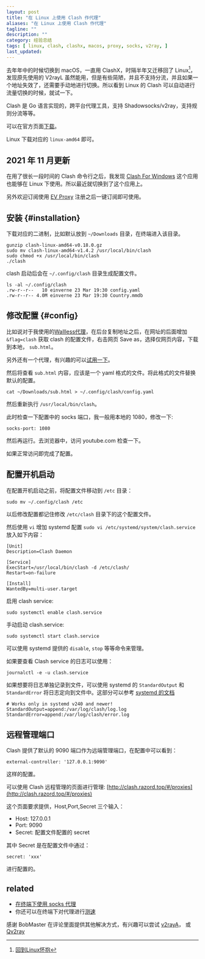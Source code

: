 ```yaml
---
layout: post
title: "在 Linux 上使用 Clash 作代理"
aliases: "在 Linux 上使用 Clash 作代理"
tagline: ""
description: ""
category: 经验总结
tags: [ linux, clash, clashx, macos, proxy, socks, v2ray, ]
last_updated:
---
```


去年年中的时候切换到 macOS，一直用 ClashX，时隔半年又迁移回了 Linux[^linux]，发现原先使用的 V2rayL 虽然能用，但是有些简陋，并且不支持分流，并且如果一个地址失效了，还需要手动地进行切换。所以看到 Linux 的 Clash 可以自动进行流量切换的时候，就试一下。

[^linux]: [回到Linux怀抱](/post/2021/03/come-back-to-linux-after-using-macos-half-an-year.html)

Clash 是 Go 语言实现的，跨平台代理工具，支持 Shadowsocks/v2ray，支持规则分流等等。

可以在官方页面[下载](https://github.com/Dreamacro/clash/releases)。

Linux 下载对应的 `linux-amd64` 即可。

## 2021 年 11 月更新
在用了很长一段时间的 Clash 命令行之后，我发现 [Clash For Windows](/post/2021/10/linux-use-clash-for-windows.html) 这个应用也能够在 Linux 下使用。所以最近就切换到了这个应用上。

另外欢迎订阅使用 [EV Proxy](https://board.gtk.pw) 注册之后一键订阅即可使用。

## 安装 {#installation}
下载对应的二进制，比如默认放到 `~/Downloads` 目录，在终端进入该目录。

    gunzip clash-linux-amd64-v0.18.0.gz
    sudo mv clash-linux-amd64-v1.4.2 /usr/local/bin/clash
    sudo chmod +x /usr/local/bin/clash
    ./clash
    
clash 启动后会在 `~/.config/clash` 目录生成配置文件。

```
ls -al ~/.config/clash
.rw-r--r--   10 einverne 23 Mar 19:30 config.yaml
.rw-r--r-- 4.0M einverne 23 Mar 19:30 Country.mmdb
```

## 修改配置 {#config}

比如说对于我使用的[Wallless代理](https://portal.wallless.xyz/#/register?code=nlyM4OSi)，在后台复制地址之后，在网址的后面增加 `&flag=clash` 获取 clash 的配置文件，右击网页 Save as，选择仅网页内容，下载到本地， `sub.html`。

另外还有一个代理，有兴趣的可以[试用一下](https://board.gtk.pw)。

然后将查看 `sub.html` 内容，应该是一个 yaml 格式的文件。将此格式的文件替换默认的配置。

    cat ~/Downloads/sub.html > ~/.config/clash/config.yaml
    
然后重新执行 `/usr/local/bin/clash`。

此时检查一下配置中的 socks 端口，我一般用本地的 1080，修改一下:

    socks-port: 1080


然后再运行。去浏览器中，访问 youtube.com 检查一下。

如果正常访问即完成了配置。

## 配置开机启动
在配置开机启动之前，将配置文件移动到 `/etc` 目录：

    sudo mv ~/.config/clash /etc

以后修改配置都记住修改 `/etc/clash` 目录下的这个配置文件。

然后使用 `vi` 增加 systemd 配置 `sudo vi /etc/systemd/system/clash.service` 放入如下内容：

```
[Unit]
Description=Clash Daemon

[Service]
ExecStart=/usr/local/bin/clash -d /etc/clash/
Restart=on-failure

[Install]
WantedBy=multi-user.target
```

启用 clash service:

    sudo systemctl enable clash.service
    
手动启动 clash.service:

    sudo systemctl start clash.service
    
可以使用 systemd 提供的 `disable`, `stop` 等等命令来管理。

如果要查看 Clash service 的日志可以使用：

    journalctl -e -u clash.service

如果想要将日志单独记录到文件，可以使用 systemd 的 `StandardOutput` 和 `StandardError` 将日志定向到文件中。这部分可以参考 [systemd 的文档](https://www.freedesktop.org/software/systemd/man/systemd.exec.html#StandardOutput=)

```
# Works only in systemd v240 and newer!
StandardOutput=append:/var/log/clash/log.log
StandardError=append:/var/log/clash/error.log
```

## 远程管理端口
Clash 提供了默认的 9090 端口作为远端管理端口，在配置中可以看到：

    external-controller: '127.0.0.1:9090'
    
这样的配置。

可以使用 Clash 远程管理的页面进行管理: [http://clash.razord.top/#/proxies](http://clash.razord.top/#/proxies)

这个页面要求提供，Host,Port,Secret 三个输入：

- Host: 127.0.0.1
- Port: 9090
- Secret: 配置文件配置的 secret

其中 Secret 是在配置文件中通过：

    secret: 'xxx'
   
进行配置的。


## related

- [在终端下使用 socks 代理](/post/2017/02/terminal-sock5-proxy.html)
- 你还可以在终端下对代理进行[测速](/post/2020/04/how-to-speed-test-a-proxy-socks-or-http-proxy.html)

感谢 BobMaster 在评论里面提供其他解决方式，有兴趣可以尝试 [v2rayA](https://github.com/v2rayA/v2rayA)， 或 [Qv2ray](https://github.com/Qv2ray/Qv2ray)